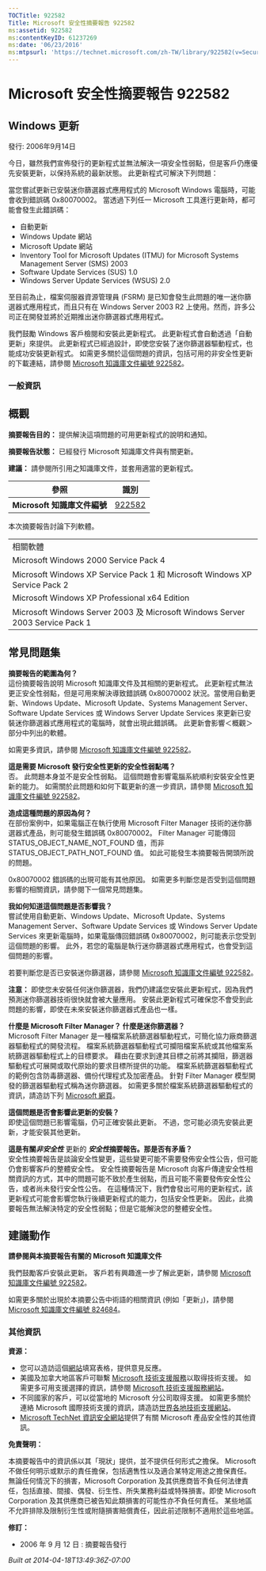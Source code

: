 ```yaml
---
TOCTitle: 922582
Title: Microsoft 安全性摘要報告 922582
ms:assetid: 922582
ms:contentKeyID: 61237269
ms:date: '06/23/2016'
ms:mtpsurl: 'https://technet.microsoft.com/zh-TW/library/922582(v=Security.10)'
---
```



Microsoft 安全性摘要報告 922582
===============================

Windows 更新
------------

發行: 2006年9月14日

今日，雖然我們宣佈發行的更新程式並無法解決一項安全性弱點，但是客戶仍應優先安裝更新，以保持系統的最新狀態。 此更新程式可解決下列問題：

當您嘗試更新已安裝迷你篩選器式應用程式的 Microsoft Windows 電腦時，可能會收到錯誤碼 0x80070002。 當透過下列任一 Microsoft 工具進行更新時，都可能會發生此錯誤碼：

-   自動更新
-   Windows Update 網站
-   Microsoft Update 網站
-   Inventory Tool for Microsoft Updates (ITMU) for Microsoft Systems Management Server (SMS) 2003
-   Software Update Services (SUS) 1.0
-   Windows Server Update Services (WSUS) 2.0

至目前為止，檔案伺服器資源管理員 (FSRM) 是已知會發生此問題的唯一迷你篩選器式應用程式，而且只有在 Windows Server 2003 R2 上使用。然而，許多公司正在開發並將於近期推出迷你篩選器式應用程式。

我們鼓勵 Windows 客戶檢閱和安裝此更新程式。 此更新程式會自動透過「自動更新」來提供。 此更新程式已經過設計，即使您安裝了迷你篩選器驅動程式，也能成功安裝更新程式。 如需更多關於這個問題的資訊，包括可用的非安全性更新的下載連結，請參閱 [Microsoft 知識庫文件編號 922582](https://support.microsoft.com/kb/922582)。

### 一般資訊

概觀
----


**摘要報告目的：**  提供解決這項問題的可用更新程式的說明和通知。

**摘要報告狀態：**  已經發行 Microsoft 知識庫文件與有關更新。

**建議：**  請參閱所引用之知識庫文件，並套用適當的更新程式。

| 參照                         | 識別                                             |
|------------------------------|--------------------------------------------------|
| **Microsoft 知識庫文件編號** | [922582](https://support.microsoft.com/kb/922582) |

本次摘要報告討論下列軟體。

|                                                                               |
|-------------------------------------------------------------------------------|
| 相關軟體                                                                      |
| Microsoft Windows 2000 Service Pack 4                                         |
| Microsoft Windows XP Service Pack 1 和 Microsoft Windows XP Service Pack 2    |
| Microsoft Windows XP Professional x64 Edition                                 |
| Microsoft Windows Server 2003 及 Microsoft Windows Server 2003 Service Pack 1 |

常見問題集
----------


**摘要報告的範圍為何？**  
這份摘要報告說明 Microsoft 知識庫文件及其相關的更新程式。 此更新程式無法更正安全性弱點，但是可用來解決導致錯誤碼 0x80070002 狀況。當使用自動更新、Windows Update、Microsoft Update、Systems Management Server、Software Update Services 或 Windows Server Update Services 來更新已安裝迷你篩選器式應用程式的電腦時，就會出現此錯誤碼。 此更新會影響＜概觀＞部分中列出的軟體。

如需更多資訊，請參閱 [Microsoft 知識庫文件編號 922582](https://support.microsoft.com/kb/922582)。

**這是需要 Microsoft 發行安全性更新的安全性弱點嗎？**  
否。 此問題本身並不是安全性弱點。 這個問題會影響電腦系統順利安裝安全性更新的能力。 如需關於此問題和如何下載更新的進一步資訊，請參閱 [Microsoft 知識庫文件編號 922582](https://support.microsoft.com/kb/922582)。

**造成這種問題的原因為何？**  
在部份案例中，如果電腦正在執行使用 Microsoft Filter Manager 技術的迷你篩選器式產品，則可能發生錯誤碼 0x80070002。 Filter Manager 可能傳回 STATUS\_OBJECT\_NAME\_NOT\_FOUND 值，而非 STATUS\_OBJECT\_PATH\_NOT\_FOUND 值。 如此可能發生本摘要報告開頭所說的問題。

0x80070002 錯誤碼的出現可能有其他原因。 如需更多判斷您是否受到這個問題影響的相關資訊，請參閱下一個常見問題集。

**我如何知道這個問題是否影響我？**  
嘗試使用自動更新、Windows Update、Microsoft Update、Systems Management Server、Software Update Services 或 Windows Server Update Services 來更新電腦時，如果電腦傳回錯誤碼 0x80070002，則可能表示您受到這個問題的影響。 此外，若您的電腦是執行迷你篩選器式應用程式，也會受到這個問題的影響。

若要判斷您是否已安裝迷你篩選器，請參閱 [Microsoft 知識庫文件編號 922582](https://support.microsoft.com/kb/922582)。

**注意：** 即使您未安裝任何迷你篩選器，我們仍建議您安裝此更新程式，因為我們預測迷你篩選器技術很快就會被大量應用。 安裝此更新程式可確保您不會受到此問題的影響，即使在未來安裝迷你篩選器式產品也一樣。

**什麼是 Microsoft Filter Manager？ 什麼是迷你篩選器？**  
Microsoft Filter Manager 是一種檔案系統篩選器驅動程式，可簡化協力廠商篩選器驅動程式的開發流程。 檔案系統篩選器驅動程式可攔阻檔案系統或其他檔案系統篩選器驅動程式上的目標要求。 藉由在要求到達其目標之前將其攔阻，篩選器驅動程式可展開或取代原始的要求目標所提供的功能。 檔案系統篩選器驅動程式的範例包含防毒篩選器、備份代理程式及加密產品。 針對 Filter Manager 模型開發的篩選器驅動程式稱為迷你篩選器。 如需更多關於檔案系統篩選器驅動程式的資訊，請造訪下列 [Microsoft 網頁](https://www.microsoft.com/taiwan/whdc/driver/filterdrv/default.mspx)。

**這個問題是否會影響此更新的安裝？**  
即使這個問題已影響電腦，仍可正確安裝此更新。 不過，您可能必須先安裝此更新，才能安裝其他更新。

**這是有關*非安全性*** 更新的 ***安全性*摘要報告。那是否有矛盾？**  
安全性摘要報告是談論安全性變更，這些變更可能不需要發佈安全性公告，但可能仍會影響客戶的整體安全性。 安全性摘要報告是 Microsoft 向客戶傳達安全性相關資訊的方式，其中的問題可能不致於產生弱點，而且可能不需要發佈安全性公告，或者尚未發行安全性公告。 在這種情況下，我們會發出可用的更新程式，該更新程式可能會影響您執行後續更新程式的能力，包括安全性更新。 因此，此摘要報告無法解決特定的安全性弱點；但是它能解決您的整體安全性。

建議動作
--------


**請參閱與本摘要報告有關的 Microsoft 知識庫文件**

我們鼓勵客戶安裝此更新。 客戶若有興趣進一步了解此更新，請參閱 [Microsoft 知識庫文件編號 922582](https://support.microsoft.com/kb/922582)。

如需更多關於出現於本摘要公告中術語的相關資訊 (例如「更新」)，請參閱 [Microsoft 知識庫文件編號 824684](https://support.microsoft.com/kb/824684)。

### 其他資訊

**資源：** 

-   您可以造訪這個[網站](https://support.microsoft.com/common/survey.aspx?scid=sw;en;1257&amp;showpage=1&amp;ws=technet&amp;sd=tech)填寫表格，提供意見反應。
-   美國及加拿大地區客戶可聯繫 [Microsoft 技術支援服務](https://go.microsoft.com/fwlink/?linkid=21131)以取得技術支援。 如需更多可用支援選擇的資訊，請參閱 [Microsoft 技術支援服務網站](https://support.microsoft.com/)。
-   不同國家的客戶，可以從當地的 Microsoft 分公司取得支援。 如需更多關於連絡 Microsoft 國際技術支援的資訊，請造訪[世界各地技術支援網站](https://go.microsoft.com/fwlink/?linkid=21155)。
-   [Microsoft TechNet 資訊安全網站](https://www.microsoft.com/taiwan/technet/security/default.mspx)提供了有關 Microsoft 產品安全性的其他資訊。

**免責聲明：** 

本摘要報告中的資訊係以其「現狀」提供，並不提供任何形式之擔保。 Microsoft 不做任何明示或默示的責任擔保，包括適售性以及適合某特定用途之擔保責任。 無論任何情況下的損害，Microsoft Corporation 及其供應商皆不負任何法律責任，包括直接、間接、偶發、衍生性、所失業務利益或特殊損害。即使 Microsoft Corporation 及其供應商已被告知此類損害的可能性亦不負任何責任。 某些地區不允許排除及限制衍生性或附隨損害賠償責任，因此前述限制不適用於這些地區。

**修訂：** 

-   2006 年 9 月 12 日 : 摘要報告發行

*Built at 2014-04-18T13:49:36Z-07:00*
